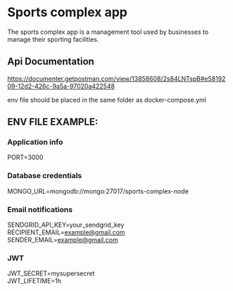 # Sports complex app
The sports complex app is a management tool used by businesses to manage their sporting facilities.

## Api Documentation
https://documenter.getpostman.com/view/13858608/2s84LNTspB#e5819209-12d2-426c-9a5a-97020a422548

env file should be placed in the same folder as docker-compose.yml
## ENV FILE EXAMPLE:

### Application info
PORT=3000

### Database credentials
MONGO_URL=mongodb://mongo:27017/sports-complex-node

### Email notifications
SENDGRID_API_KEY=your_sendgrid_key <br />
RECIPIENT_EMAIL=example@gmail.com <br />
SENDER_EMAIL=example@gmail.com

### JWT
JWT_SECRET=mysupersecret <br />
JWT_LIFETIME=1h
